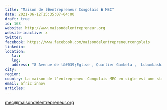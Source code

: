 ```yaml
---
title: "Maison de l�entrepreneur Congolais � MEC"
date: 2021-06-12T15:35:07-04:00
draft: true
id: 168
website: http://www.maisondelentrepreneur.org
website-inactive: x
twitter: 
facebook: https://www.facebook.com/maisondelentrepreneurcongolais
linkedin: 
location: 
   lat: 
   lng: 
   address: "8 Avenue de l&#039;Eglise , Quartier Gambela ,  Lubumbashi"
city: 
region: 
country: La maison de l'entrepreneur Congolais MEC en sigle est une structure d�accompagnement en entrepreneuriat  et innovation bas�e � Lubumbashi en RDC. Sa  mission est d'accompagner les jeunes entreprises sociales  innovantes en RDC en leur offrant un espace de vie, logistique � moindre co�t, des espaces de travail collaboratifs, mise en r�seau avec d'autres acteurs de l'�cosyst�me entrepreneurial. Un programme d'incubation r�pondant aux normes internationales sera �galement mis en place
email: afric'innov
articles:
---
```

mec@maisondelentrepreneur.org
